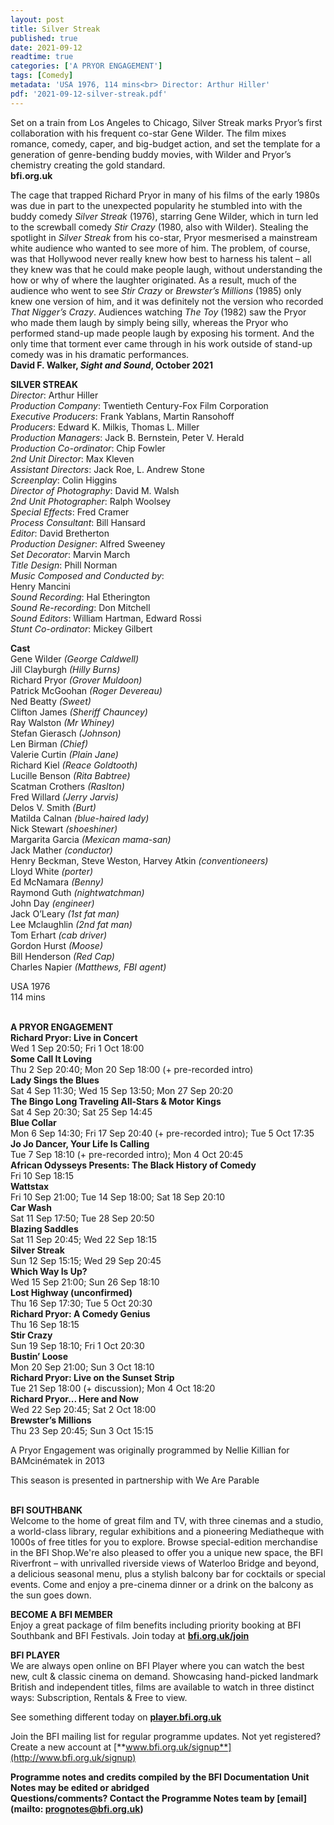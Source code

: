 ```yaml
---
layout: post
title: Silver Streak
published: true
date: 2021-09-12
readtime: true
categories: ['A PRYOR ENGAGEMENT']
tags: [Comedy]
metadata: 'USA 1976, 114 mins<br> Director: Arthur Hiller'
pdf: '2021-09-12-silver-streak.pdf'
---
```



Set on a train from Los Angeles to Chicago, Silver Streak marks Pryor’s first collaboration with his frequent co-star Gene Wilder. The film mixes romance, comedy, caper, and big-budget action, and set the template for a generation of genre-bending buddy movies, with Wilder and Pryor’s chemistry creating the gold standard.<br>
**bfi.org.uk**

The cage that trapped Richard Pryor in many of his films of the early 1980s was due in part to the unexpected popularity he stumbled into with the buddy comedy _Silver Streak_ (1976), starring Gene Wilder, which in turn led to the screwball comedy _Stir Crazy_ (1980, also with Wilder). Stealing the spotlight in _Silver_ _Streak_ from his co-star, Pryor mesmerised a mainstream white audience who wanted to see more of him. The problem, of course, was that Hollywood never really knew how best to harness his talent – all they knew was that he could make people laugh, without understanding the how or why of where the laughter originated. As a result, much of the audience who went to see _Stir Crazy_ or _Brewster’s Millions_ (1985) only knew one version of him, and it was definitely not the version who recorded _That Nigger’s Crazy_. Audiences watching _The Toy_ (1982) saw the Pryor who made them laugh by simply being silly, whereas the Pryor who performed stand-up made people laugh by exposing his torment. And the only time that torment ever came through in his work outside of stand-up comedy was in his dramatic performances.<br>
**David F. Walker, _Sight and Sound_, October 2021**<br>

**SILVER STREAK**<br>
_Director_: Arthur Hiller  
_Production Company_: Twentieth Century-Fox Film Corporation  
_Executive Producers_: Frank Yablans, Martin Ransohoff  
_Producers_: Edward K. Milkis, Thomas L. Miller  
_Production Managers_: Jack B. Bernstein, Peter V. Herald  
_Production Co-ordinator_: Chip Fowler  
_2nd Unit Director_: Max Kleven  
_Assistant Directors_: Jack Roe, L. Andrew Stone  
_Screenplay_: Colin Higgins  
_Director of Photography_: David M. Walsh  
_2nd Unit Photographer_: Ralph Woolsey  
_Special Effects_: Fred Cramer  
_Process Consultant_: Bill Hansard  
_Editor_: David Bretherton  
_Production Designer_: Alfred Sweeney  
_Set Decorator_: Marvin March  
_Title Design_: Phill Norman  
_Music Composed and Conducted by_:  
Henry Mancini  
_Sound Recording_: Hal Etherington  
_Sound Re-recording_: Don Mitchell  
_Sound Editors_: William Hartman, Edward Rossi  
_Stunt Co-ordinator_: Mickey Gilbert<br>

**Cast**<br>
Gene Wilder _(George Caldwell)_  
Jill Clayburgh _(Hilly Burns)_  
Richard Pryor _(Grover Muldoon)_  
Patrick McGoohan _(Roger Devereau)_  
Ned Beatty _(Sweet)_  
Clifton James _(Sheriff Chauncey)_  
Ray Walston _(Mr Whiney)_  
Stefan Gierasch _(Johnson)_  
Len Birman _(Chief)_  
Valerie Curtin _(Plain Jane)_  
Richard Kiel _(Reace Goldtooth)_  
Lucille Benson _(Rita Babtree)_  
Scatman Crothers _(Raslton)_  
Fred Willard _(Jerry Jarvis)_  
Delos V. Smith _(Burt)_  
Matilda Calnan _(blue-haired lady)_  
Nick Stewart _(shoeshiner)_  
Margarita Garcia _(Mexican mama-san)_  
Jack Mather _(conductor)_  
Henry Beckman, Steve Weston, Harvey Atkin _(conventioneers)_  
Lloyd White _(porter)_  
Ed McNamara _(Benny)_  
Raymond Guth _(nightwatchman)_  
John Day _(engineer)_  
Jack O’Leary _(1st fat man)_  
Lee Mclaughlin _(2nd fat man)_  
Tom Erhart _(cab driver)_  
Gordon Hurst _(Moose)_  
Bill Henderson _(Red Cap)_  
Charles Napier _(Matthews, FBI agent)_<br>

USA 1976<br>
114 mins<br>
<br>

**A PRYOR ENGAGEMENT**<br>
**Richard Pryor: Live in Concert**<br>
Wed 1 Sep 20:50; Fri 1 Oct 18:00<br>
**Some Call It Loving**<br>
Thu 2 Sep 20:40; Mon 20 Sep 18:00 (+ pre-recorded intro)<br>
**Lady Sings the Blues**<br>
Sat 4 Sep 11:30; Wed 15 Sep 13:50; Mon 27 Sep 20:20<br>
**The Bingo Long Traveling All-Stars & Motor Kings**<br>
Sat 4 Sep 20:30; Sat 25 Sep 14:45<br>
**Blue Collar**<br>
Mon 6 Sep 14:30; Fri 17 Sep 20:40 (+ pre-recorded intro); Tue 5 Oct 17:35<br>
**Jo Jo Dancer, Your Life Is Calling**<br>
Tue 7 Sep 18:10 (+ pre-recorded intro); Mon 4 Oct 20:45<br>
**African Odysseys Presents: The Black History of Comedy**<br>
Fri 10 Sep 18:15<br>
**Wattstax**<br>
Fri 10 Sep 21:00; Tue 14 Sep 18:00; Sat 18 Sep 20:10<br>
**Car Wash**<br>
Sat 11 Sep 17:50; Tue 28 Sep 20:50<br>
**Blazing Saddles**<br>
Sat 11 Sep 20:45; Wed 22 Sep 18:15<br>
**Silver Streak**<br>
Sun 12 Sep 15:15; Wed 29 Sep 20:45<br>
**Which Way Is Up?**<br>
Wed 15 Sep 21:00; Sun 26 Sep 18:10<br>
**Lost Highway (unconfirmed)**<br>
Thu 16 Sep 17:30; Tue 5 Oct 20:30<br>
**Richard Pryor: A Comedy Genius**<br>
Thu 16 Sep 18:15<br>
**Stir Crazy**<br>
Sun 19 Sep 18:10; Fri 1 Oct 20:30<br>
**Bustin’ Loose**<br>
Mon 20 Sep 21:00; Sun 3 Oct 18:10<br>
**Richard Pryor: Live on the Sunset Strip**<br>
Tue 21 Sep 18:00 (+ discussion); Mon 4 Oct 18:20<br>
**Richard Pryor... Here and Now**<br>
Wed 22 Sep 20:45; Sat 2 Oct 18:00<br>
**Brewster’s Millions**<br>
Thu 23 Sep 20:45; Sun 3 Oct 15:15<br>

A Pryor Engagement was originally programmed by Nellie Killian for BAMcinématek in 2013<br>

This season is presented in partnership with We Are Parable<br>
<br>

**BFI SOUTHBANK**  
Welcome to the home of great film and TV, with three cinemas and a studio, a world-class library, regular exhibitions and a pioneering Mediatheque with 1000s of free titles for you to explore. Browse special-edition merchandise in the BFI Shop.We&#39;re also pleased to offer you a unique new space, the BFI Riverfront – with unrivalled riverside views of Waterloo Bridge and beyond, a delicious seasonal menu, plus a stylish balcony bar for cocktails or special events. Come and enjoy a pre-cinema dinner or a drink on the balcony as the sun goes down.  

**BECOME A BFI MEMBER**  
Enjoy a great package of film benefits including priority booking at BFI Southbank and BFI Festivals. Join today at [**bfi.org.uk/join**](http://www.bfi.org.uk/join)  

**BFI PLAYER**  
 We are always open online on BFI Player where you can watch the best new, cult &amp; classic cinema on demand. Showcasing hand-picked landmark British and independent titles, films are available to watch in three distinct ways: Subscription, Rentals &amp; Free to view.  

See something different today on [**player.bfi.org.uk**](https://player.bfi.org.uk)  

Join the BFI mailing list for regular programme updates. Not yet registered? Create a new account at [**www.bfi.org.uk/signup**](http://www.bfi.org.uk/signup)

**Programme notes and credits compiled by the BFI Documentation Unit  
Notes may be edited or abridged  
Questions/comments? Contact the Programme Notes team by [email](mailto: prognotes@bfi.org.uk)**
<!--stackedit_data:
eyJoaXN0b3J5IjpbMTYzNzY4OTQ1MCwxMjQzMzc2MTU4XX0=
-->